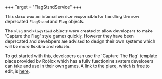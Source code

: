 +++
Target = "FlagStandService"
+++

This class was an internal service responsible for handling the now deprecated `FlagStand` and `Flag` objects.The `Flag` and `FlagStand` objects were created to allow developers to make 'Capture the Flag' style games quickly. However they have been deprecated and developers are advised to design their own systems which will be more flexible and reliable.To get started with this, developers can use the 'Capture The Flag' template place provided by Roblox which has a fully functioning system developers can take and use in their own games. A link to the place, which is free to edit, is [here][1].[1]: https://www.roblox.com/games/92721754/Capture-The-Flag#!/about